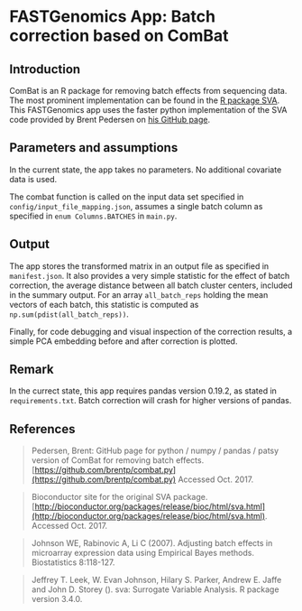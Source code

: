 # FASTGenomics App: Batch correction based on ComBat

## Introduction

ComBat is an R package for removing batch effects from sequencing data. The most prominent implementation can be found in the [R package SVA](https://www.rdocumentation.org/packages/sva/versions/3.20.0/topics/ComBat). This FASTGenomics app uses the faster python implementation of the SVA code provided by Brent Pedersen on [his GitHub page](https://github.com/brentp/combat.py).

## Parameters and assumptions

In the current state, the app takes no parameters. No additional covariate data is used.

The combat function is called on the input data set specified in 
`config/input_file_mapping.json`, assumes a single batch column as specified in `enum Columns.BATCHES` in `main.py`.

## Output

The app stores the transformed matrix in an output file as specified in `manifest.json`. It also provides a very simple statistic for the effect of batch correction, the average distance between all batch cluster centers, included in the summary output. For an array `all_batch_reps` holding the mean vectors of each batch, this statistic is computed as `np.sum(pdist(all_batch_reps))`.

Finally, for code debugging and visual inspection of the correction results, a simple PCA embedding before and after correction is plotted.

## Remark

In the currect state, this app requires pandas version 0.19.2, as stated in `requirements.txt`. Batch correction will crash for higher versions of pandas.



## References

> Pedersen, Brent: GitHub page for python / numpy / pandas / patsy version of ComBat for removing batch effects. [https://github.com/brentp/combat.py](https://github.com/brentp/combat.py) Accessed Oct. 2017.

> Bioconductor site for the original SVA package. [http://bioconductor.org/packages/release/bioc/html/sva.html](http://bioconductor.org/packages/release/bioc/html/sva.html). Accessed Oct. 2017.

> Johnson WE, Rabinovic A, Li C (2007). Adjusting batch effects in microarray
expression data using Empirical Bayes methods. Biostatistics 8:118-127.  

> Jeffrey T. Leek, W. Evan Johnson, Hilary S. Parker, Andrew E. Jaffe
and John D. Storey (). sva: Surrogate Variable Analysis. R package
version 3.4.0.
